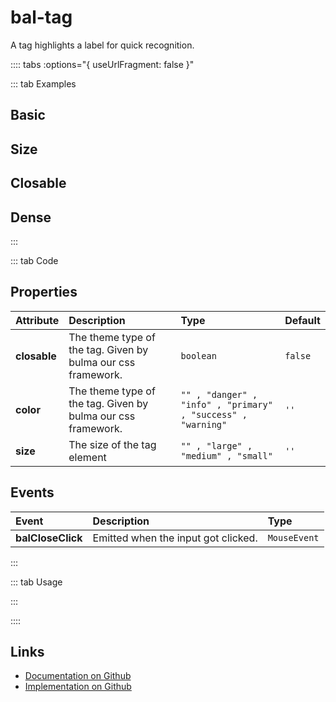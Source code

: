 # bal-tag

<!-- START: human documentation top -->

A tag highlights a label for quick recognition.

<!-- END: human documentation top -->

:::: tabs :options="{ useUrlFragment: false }"

::: tab Examples

## Basic

<ClientOnly><docs-demo-bal-tag-105></docs-demo-bal-tag-105></ClientOnly>


## Size

<ClientOnly><docs-demo-bal-tag-106></docs-demo-bal-tag-106></ClientOnly>


## Closable

<ClientOnly><docs-demo-bal-tag-107></docs-demo-bal-tag-107></ClientOnly>


## Dense

<ClientOnly><docs-demo-bal-tag-108></docs-demo-bal-tag-108></ClientOnly>


:::

::: tab Code

## Properties

| Attribute    | Description                                                  | Type                                                         | Default |
| :----------- | :----------------------------------------------------------- | :----------------------------------------------------------- | :------ |
| **closable** | The theme type of the tag. Given by bulma our css framework. | `boolean`                                                    | `false` |
| **color**    | The theme type of the tag. Given by bulma our css framework. | `"" , "danger" , "info" , "primary" , "success" , "warning"` | `''`    |
| **size**     | The size of the tag element                                  | `"" , "large" , "medium" , "small"`                          | `''`    |

## Events

| Event             | Description                         | Type         |
| :---------------- | :---------------------------------- | :----------- |
| **balCloseClick** | Emitted when the input got clicked. | `MouseEvent` |

:::

::: tab Usage

<!-- START: human documentation bottom -->

<!-- END: human documentation bottom -->

:::

::::

## Links

* [Documentation on Github](https://github.com/baloise/design-system/blob/master/docs/src/components/components/bal-tag.md)
* [Implementation on Github](https://github.com/baloise/design-system/blob/master/packages/components/src/components/bal-tag)
